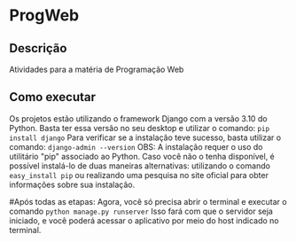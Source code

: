 # ProgWeb

## Descrição
Atividades para a matéria de Programação Web

## Como executar
Os projetos estão utilizando o framework Django com a versão 3.10 do Python. Basta ter essa versão no seu desktop e utilizar o comando:
```pip install django```
Para verificar se a instalação teve sucesso, basta utilizar o comando:
```django-admin --version```
OBS: A instalação requer o uso do utilitário "pip" associado ao Python. Caso você não o tenha disponível, é possível instalá-lo de duas maneiras alternativas: utilizando o comando ```easy_install pip``` ou realizando uma pesquisa no site oficial para obter informações sobre sua instalação.

#Após todas as etapas:
Agora, você só precisa abrir o terminal e executar o comando ```python manage.py runserver``` Isso fará com que o servidor seja iniciado, e você poderá acessar o aplicativo por meio do host indicado no terminal.
